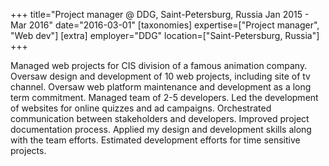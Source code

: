 +++
title="Project manager @ DDG, Saint-Petersburg, Russia  Jan 2015 - Mar 2016"
date="2016-03-01"
[taxonomies]
expertise=["Project manager", "Web dev"]
[extra]
employer="DDG"
location=["Saint-Petersburg, Russia"]
+++

Managed web projects for CIS division of a famous animation company. Oversaw design and development of 10 web projects, including site of tv channel. Oversaw web platform maintenance and development as a long term commitment. Managed team of 2-5 developers. Led the development of websites for online quizzes and ad campaigns. Orchestrated communication between stakeholders and developers. Improved project documentation process. Applied my design and development skills along with the team efforts. Estimated development efforts for time sensitive projects. 